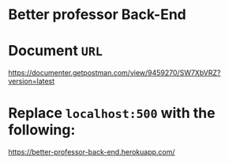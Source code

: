 # Better professor Back-End




# Document `URL`

https://documenter.getpostman.com/view/9459270/SW7XbVRZ?version=latest


# Replace `localhost:500` with the following: 

https://better-professor-back-end.herokuapp.com/


